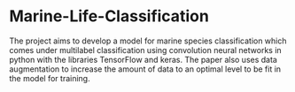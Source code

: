 # Marine-Life-Classification
The project aims to develop a model for marine species classification which comes under multilabel classification using convolution neural networks in python with the libraries TensorFlow and keras. The paper also uses data augmentation to increase the amount of data to an optimal level to be fit in the model for training.  
